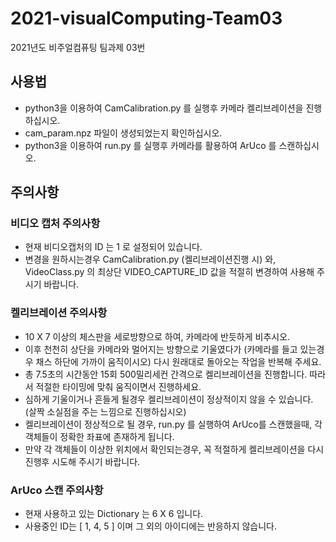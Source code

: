 # 2021-visualComputing-Team03
2021년도 비주얼컴퓨팅 팀과제 03번

## 사용법
* python3을 이용하여 CamCalibration.py 를 실행후 카메라 켈리브레이션을 진행하십시오.
* cam_param.npz 파일이 생성되었는지 확인하십시오.
* python3을 이용하여 run.py 를 실행후 카메라를 활용하여 ArUco 를 스캔하십시오.

## 주의사항
### 비디오 캡처 주의사항
* 현재 비디오캡처의 ID 는 1 로 설정되어 있습니다.
* 변경을 원하시는경우 CamCalibration.py (켈리브레이션진행 시) 와, VideoClass.py 의 최상단 VIDEO_CAPTURE_ID 값을 적절히 변경하여 사용해 주시기 바랍니다.

### 켈리브레이션 주의사항
* 10 X 7 이상의 체스판을 세로방향으로 하여, 카메라에 반듯하게 비추시오.
* 이후 천천히 상단을 카메라와 멀어지는 방향으로 기울였다가 (카메라를 들고 있는경우 채스 하단에 가까이 움직이시오) 다시 원래대로 돌아오는 작업을 반복해 주세요.
* 총 7.5초의 시간동안 15회 500밀리세컨 간격으로 켈리브레이션을 진행합니다. 따라서 적절한 타이밍에 맞춰 움직이면서 진행하세요.
* 심하게 기울이거나 흔들게 될경우 켈리브레이션이 정상적이지 않을 수 있습니다. (살짝 소실점을 주는 느낌으로 진행하십시오)
* 켈리브레이션이 정상적으로 될 경우, run.py 를 실행하여 ArUco를 스캔했을때, 각 객체들이 정확한 좌표에 존재하게 됩니다.
* 만약 각 객체들이 이상한 위치에서 확인되는경우, 꼭 적절하게 켈리브레이션을 다시 진행후 시도해 주시기 바랍니다.
### ArUco 스캔 주의사항
* 현재 사용하고 있는 Dictionary 는 6 X 6 입니다.
* 사용중인 ID는 [ 1, 4, 5 ] 이며 그 외의 아이디에는 반응하지 않습니다.
